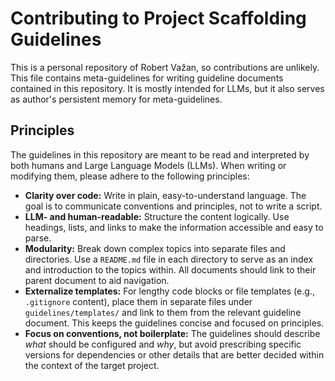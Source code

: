 # Contributing to Project Scaffolding Guidelines

This is a personal repository of Robert Važan, so contributions are unlikely. This file contains meta-guidelines for writing guideline documents contained in this repository. It is mostly intended for LLMs, but it also serves as author's persistent memory for meta-guidelines.

## Principles

The guidelines in this repository are meant to be read and interpreted by both humans and Large Language Models (LLMs). When writing or modifying them, please adhere to the following principles:

-   **Clarity over code:** Write in plain, easy-to-understand language. The goal is to communicate conventions and principles, not to write a script.
-   **LLM- and human-readable:** Structure the content logically. Use headings, lists, and links to make the information accessible and easy to parse.
-   **Modularity:** Break down complex topics into separate files and directories. Use a `README.md` file in each directory to serve as an index and introduction to the topics within. All documents should link to their parent document to aid navigation.
-   **Externalize templates:** For lengthy code blocks or file templates (e.g., `.gitignore` content), place them in separate files under `guidelines/templates/` and link to them from the relevant guideline document. This keeps the guidelines concise and focused on principles.
-   **Focus on conventions, not boilerplate:** The guidelines should describe *what* should be configured and *why*, but avoid prescribing specific versions for dependencies or other details that are better decided within the context of the target project.
